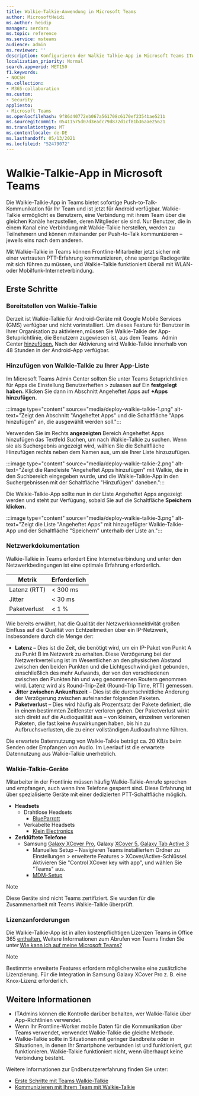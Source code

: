 ```yaml
---
title: Walkie-Talkie-Anwendung in Microsoft Teams
author: MicrosoftHeidi
ms.author: heidip
manager: serdars
ms.topic: reference
ms.service: msteams
audience: admin
ms.reviewer: ''
description: Konfigurieren der Walkie Talkie-App in Microsoft Teams ITAdmin.
localization_priority: Normal
search.appverid: MET150
f1.keywords:
- NOCSH
ms.collection:
- M365-collaboration
ms.custom:
- Security
appliesto:
- Microsoft Teams
ms.openlocfilehash: 9f86d40772eb067a561708c6170ef2354bae521b
ms.sourcegitcommit: 05411575d07d3eadc79d872d1cf81b36aae25621
ms.translationtype: MT
ms.contentlocale: de-DE
ms.lasthandoff: 05/13/2021
ms.locfileid: "52479072"
---
```

# <a name="walkie-talkie-app-in-microsoft-teams"></a>Walkie-Talkie-App in Microsoft Teams

Die Walkie-Talkie-App in Teams bietet sofortige Push-to-Talk-Kommunikation für Ihr Team und ist jetzt für Android verfügbar. Walkie-Talkie ermöglicht es Benutzern, eine Verbindung mit ihrem Team über die gleichen Kanäle herzustellen, deren Mitglieder sie sind. Nur Benutzer, die in einem Kanal eine Verbindung mit Walkie-Talkie herstellen, werden zu Teilnehmern und können miteinander per Push-to-Talk kommunizieren – jeweils eins nach dem anderen.

Mit Walkie-Talkie in Teams können Frontline-Mitarbeiter jetzt sicher mit einer vertrauten PTT-Erfahrung kommunizieren, ohne sperrige Radiogeräte mit sich führen zu müssen, und Walkie-Talkie funktioniert überall mit WLAN- oder Mobilfunk-Internetverbindung.

## <a name="getting-started"></a>Erste Schritte

### <a name="deploying-walkie-talkie"></a>Bereitstellen von Walkie-Talkie

Derzeit ist Walkie-Talkie für Android-Geräte mit Google Mobile Services (GMS) verfügbar und nicht vorinstalliert. Um dieses Feature für Benutzer in Ihrer Organisation zu aktivieren, [](teams-app-setup-policies.md)müssen Sie Walkie-Talkie der App-Setuprichtlinie, die Benutzern zugewiesen ist, aus dem Teams   Admin Center [hinzufügen.](https://admin.teams.microsoft.com/) Nach der Aktivierung wird Walkie-Talkie innerhalb von 48 Stunden in der Android-App verfügbar.

### <a name="adding-walkie-talkie-to-your-app-list"></a>Hinzufügen von Walkie-Talkie zu Ihrer App-Liste

Im Microsoft Teams Admin Center sollten Sie unter Teams Setuprichtlinien für Apps die Einstellung Benutzerheften  >  zulassen auf Ein **festgelegt haben.**  Klicken Sie dann im Abschnitt Angeheftet Apps auf **+Apps hinzufügen.**

:::image type="content" source="media/deploy-walkie-talkie-1.png" alt-text="Zeigt den Abschnitt "Angeheftet Apps" und die Schaltfläche "Apps hinzufügen" an, die ausgewählt werden soll.":::

Verwenden Sie im Rechts **angezeigten** Bereich Angeheftet  Apps hinzufügen das Textfeld Suchen, um nach Walkie-Talkie zu suchen. Wenn sie als Suchergebnis angezeigt  wird, wählen Sie die Schaltfläche Hinzufügen rechts neben dem Namen aus, um sie Ihrer Liste hinzuzufügen.

:::image type="content" source="media/deploy-walkie-talkie-2.png" alt-text="Zeigt die Randleiste "Angeheftet Apps hinzufügen" mit Walkie, die in den Suchbereich eingegeben wurde, und die Walkie-Talkie-App in den Suchergebnissen mit der Schaltfläche "Hinzufügen" daneben.":::

Die Walkie-Talkie-App sollte nun in der Liste Angeheftet Apps angezeigt werden und steht zur Verfügung, sobald Sie auf die Schaltfläche **Speichern klicken.**

:::image type="content" source="media/deploy-walkie-talkie-3.png" alt-text="Zeigt die Liste "Angeheftet Apps" mit hinzugefügter Walkie-Talkie-App und der Schaltfläche "Speichern" unterhalb der Liste an.":::

### <a name="network-documentation"></a>Netzwerkdokumentation

Walkie-Talkie in Teams erfordert Eine Internetverbindung und unter den Netzwerkbedingungen ist eine optimale Erfahrung erforderlich.

|Metrik | Erforderlich |
|---|---|
|Latenz (RTT) | < 300 ms |
|Jitter |< 30 ms |
|Paketverlust |< 1 % |

Wie bereits erwähnt, hat die Qualität der Netzwerkkonnektivität großen Einfluss auf die Qualität von Echtzeitmedien über ein IP-Netzwerk, insbesondere durch die Menge der:

- **Latenz –** Dies ist die Zeit, die benötigt wird, um ein IP-Paket von Punkt A zu Punkt B im Netzwerk zu erhalten. Diese Verzögerung bei der Netzwerkverteilung ist im Wesentlichen an den physischen Abstand zwischen den beiden Punkten und die Lichtgeschwindigkeit gebunden, einschließlich des mehr Aufwands, der von den verschiedenen zwischen den Punkten hin und weg genommenen Routern genommen wird. Latenz wird als Round-Trip-Zeit (Round-Trip Time, RTT) gemessen.
- **Jitter zwischen Ankunftszeit** – Dies ist die durchschnittliche Änderung der Verzögerung zwischen aufeinander folgenden Paketen.
- **Paketverlust** – Dies wird häufig als Prozentsatz der Pakete definiert, die in einem bestimmten Zeitfenster verloren gehen. Der Paketverlust wirkt sich direkt auf die Audioqualität aus – von kleinen, einzelnen verlorenen Paketen, die fast keine Auswirkungen haben, bis hin zu Aufbruchsverlusten, die zu einer vollständigen Audioaufnahme führen.

Die erwartete Datennutzung von Walkie-Talkie beträgt ca. 20 KB/s beim Senden oder Empfangen von Audio. Im Leerlauf ist die erwartete Datennutzung aus Walkie-Talkie unerheblich.

### <a name="walkie-talkie-devices"></a>Walkie-Talkie-Geräte

Mitarbeiter in der Frontlinie müssen häufig Walkie-Talkie-Anrufe sprechen und empfangen, auch wenn ihre Telefone gesperrt sind. Diese Erfahrung ist über spezialisierte Geräte mit einer dedizierten PTT-Schaltfläche möglich.

- **Headsets**
  - Drahtlose Headsets 
    - [BlueParrott](https://www.blueparrott.com/microsoft-teams-walkie-talkie)
  - Verkabelte Headsets 
    - [Klein Electronics](https://www.kleinelectronics.com/poc-accessories/mtwt/)
- **Zerklüftete Telefone**
  - Samsung [Galaxy XCover Pro](https://www.samsung.com/us/business/products/mobile/phones/galaxy-xcover-pro/), Galaxy [XCover 5,](https://www.samsung.com/de/smartphones/others/galaxy-xcover-5-black-64gb-sm-g525fzkdeeb/buy) [Galaxy Tab Active 3](https://www.samsung.com/us/business/tablets/galaxy-tab-active/buy/)
    -  Manuelles Setup – Navigieren Teams installiertem Ordner zu Einstellungen > erweiterte Features > XCover/Active-Schlüssel. Aktivieren Sie "Control XCover key with app", und wählen Sie "Teams" aus.
    -  [MDM-Setup](https://docs.samsungknox.com/admin/knox-service-plugin/intune-teams.htm)

> [!NOTE]
> Diese Geräte sind nicht Teams zertifiziert. Sie wurden für die Zusammenarbeit mit Teams Walkie-Talkie überprüft.

### <a name="license-requirements"></a>Lizenzanforderungen

Die Walkie-Talkie-App ist in allen kostenpflichtigen Lizenzen Teams in Office 365 [enthalten.](/office365/servicedescriptions/teams-service-description) Weitere Informationen zum Abrufen von Teams finden Sie unter [Wie kann ich auf meine Microsoft Teams?](https://support.office.com/article/fc7f1634-abd3-4f26-a597-9df16e4ca65b)

> [!NOTE]
> Bestimmte erweiterte Features erfordern möglicherweise eine zusätzliche Lizenzierung. Für die Integration in Samsung Galaxy XCover Pro z. B. eine Knox-Lizenz erforderlich.

## <a name="further-information"></a>Weitere Informationen

- ITAdmins können die Kontrolle darüber behalten, wer Walkie-Talkie über App-Richtlinien verwendet.
- Wenn Ihr Frontline-Worker mobile Daten für die Kommunikation über Teams verwendet, verwendet Walkie-Talkie die gleiche Methode.
- Walkie-Talkie sollte in Situationen mit geringer Bandbreite oder in Situationen, in denen Ihr Smartphone verbunden ist und funktioniert, gut funktionieren. Walkie-Talkie funktioniert nicht, wenn überhaupt keine Verbindung besteht.

Weitere Informationen zur Endbenutzererfahrung finden Sie unter:

- [Erste Schritte mit Teams Walkie-Talkie](https://support.microsoft.com/office/get-started-with-teams-walkie-talkie-25bdc3d5-bbb2-41b7-89bf-650fae0c8e0c)
- [Kommunizieren mit Ihrem Team mit Walkie-Talkie](https://support.microsoft.com/office/communicate-with-your-team-in-walkie-talkie-e4342550-5516-4451-b9ec-93166b60f8a4)
